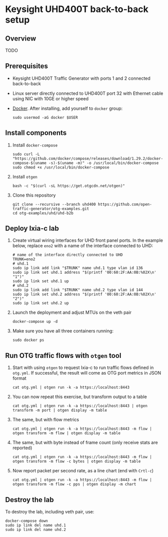 # Keysight UHD400T back-to-back setup

## Overview
TODO

## Prerequisites

* Keysight UHD400T Traffic Generator with ports 1 and 2 connected back-to-back
* Linux server directly connected to UHD400T port 32 with Ethernet cable using NIC with 10GE or higher speed
* [Docker](https://docs.docker.com/engine/install/). After installing, add yourself to `docker` group:

    ```Shell
    sudo usermod -aG docker $USER
    ```

## Install components

1. Install `docker-compose`

    ```Shell
    sudo curl -L "https://github.com/docker/compose/releases/download/1.29.2/docker-compose-$(uname -s)-$(uname -m)" -o /usr/local/bin/docker-compose
    sudo chmod +x /usr/local/bin/docker-compose
    ```

2. Install `otgen`

    ```Shell
    bash -c "$(curl -sL https://get.otgcdn.net/otgen)"
    ```

3. Clone this repository

    ```Shell
    git clone --recursive --branch uhd400 https://github.com/open-traffic-generator/otg-examples.git
    cd otg-examples/uhd/uhd-b2b
    ```

## Deploy Ixia-c lab

1. Create virtual wiring interfaces for UHD front panel ports. In the example below, replace `eno2` with a name of the interface connected to UHD:

    ```Shell
    # name of the interface directly connected to UHD
    TRUNK=eno2
    # uhd.1
    sudo ip link add link "$TRUNK" name uhd.1 type vlan id 136
    sudo ip link set uhd.1 address "$(printf '00:60:2F:AA:0B:%02X\n' "1")"
    sudo ip link set uhd.1 up
    # uhd.2
    sudo ip link add link "$TRUNK" name uhd.2 type vlan id 144
    sudo ip link set uhd.2 address "$(printf '00:60:2F:AA:0B:%02X\n' "2")"
    sudo ip link set uhd.2 up
    ```

2. Launch the deployment and adjust MTUs on the veth pair

    ```Shell
    docker-compose up -d
    ```

3. Make sure you have all three containers running:

    ```Shell
    sudo docker ps
    ```

## Run OTG traffic flows with `otgen` tool

1. Start with using `otgen` to request Ixia-c to run traffic flows defined in `otg.yml`. If successful, the result will come as OTG port metrics in JSON format

    ```Shell
    cat otg.yml | otgen run -k -a https://localhost:8443
    ```

2. You can now repeat this exercise, but transform output to a table

    ```Shell
    cat otg.yml | otgen run -k -a https://localhost:8443 | otgen transform -m port | otgen display -m table
    ```

3. The same, but with flow metrics

    ```Shell
    cat otg.yml | otgen run -k -a https://localhost:8443 -m flow | otgen transform -m flow | otgen display -m table
    ```

4. The same, but with byte instead of frame count (only receive stats are reported)

    ```Shell
    cat otg.yml | otgen run -k -a https://localhost:8443 -m flow | otgen transform -m flow -c bytes | otgen display -m table
    ```

5. Now report packet per second rate, as a line chart (end with `Crtl-c`)

    ```Shell
    cat otg.yml | otgen run -k -a https://localhost:8443 -m flow | otgen transform -m flow -c pps | otgen display -m chart
    ```

## Destroy the lab

To destroy the lab, including veth pair, use:

```Shell
docker-compose down
sudo ip link del name uhd.1
sudo ip link del name uhd.2
```

